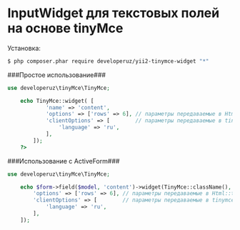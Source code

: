InputWidget для текстовых полей на основе tinyMce
===================
Установка:
```bash
$ php composer.phar require developeruz/yii2-tinymce-widget "*"
```
###Простое использование###
```php
use developeruz\tinyMce\TinyMce;

    echo TinyMce::widget( [
            'name' => 'content',
            'options' => ['rows' => 6], // параметры передаваемые в Html::textarea
            'clientOptions' => [        // параметры передаваемые в tinymce.init()
                'language' => 'ru',
            ],
        ]);
    ?>
```

###Использование c ActiveForm###
```php
use developeruz\tinyMce\TinyMce;

    echo $form->field($model, 'content')->widget(TinyMce::className(), [
        'options' => ['rows' => 6], // параметры передаваемые в Html::textarea
        'clientOptions' => [        // параметры передаваемые в tinymce.init()
            'language' => 'ru',
        ],
    ]);
```
